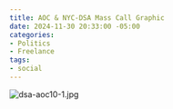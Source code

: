 ```yaml
---
title: AOC & NYC-DSA Mass Call Graphic
date: 2024-11-30 20:33:00 -05:00
categories:
- Politics
- Freelance
tags:
- social
---
```


![dsa-aoc10-1.jpg](/uploads/dsa-aoc10-1.jpg)